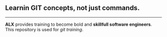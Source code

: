## Learnin GIT concepts, not just commands.
---
**ALX** provides training to become bold and **skillfull software engineers**.
This repository is used for *git training*.